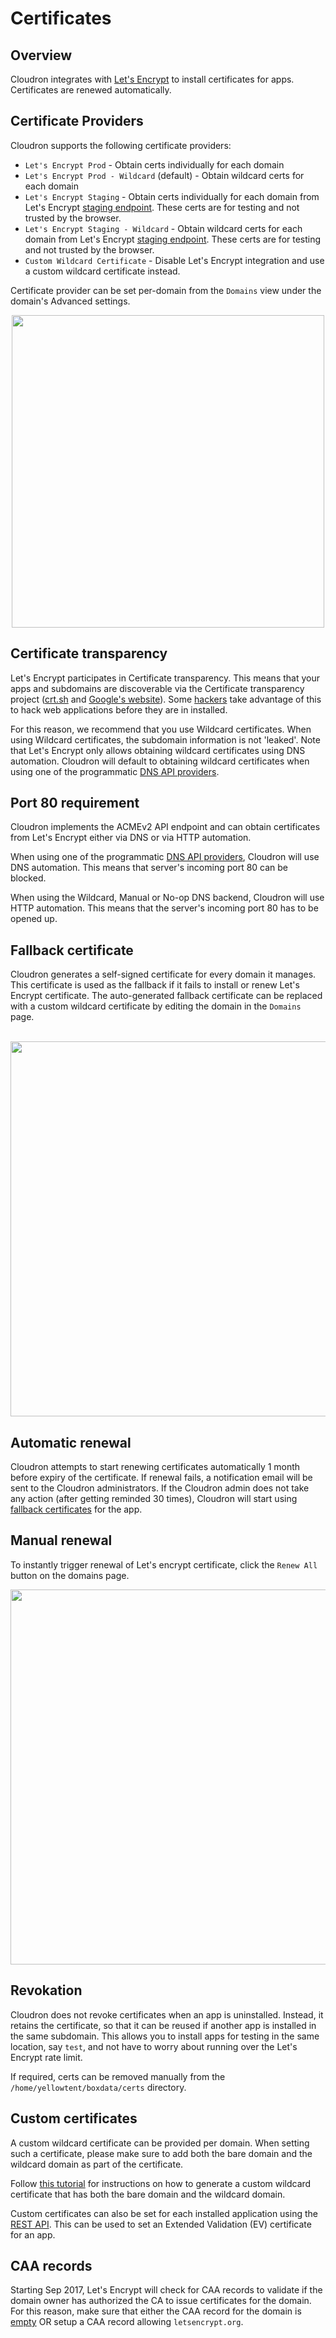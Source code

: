 # Certificates

## Overview

Cloudron integrates with [Let's Encrypt](http://letsencrypt.org/) to install certificates
for apps. Certificates are renewed automatically.

## Certificate Providers

Cloudron supports the following certificate providers:

* `Let's Encrypt Prod` - Obtain certs individually for each domain
* `Let's Encrypt Prod - Wildcard` (default) - Obtain wildcard certs for each domain
* `Let's Encrypt Staging` - Obtain certs individually for each domain from Let's Encrypt [staging endpoint](https://letsencrypt.org/docs/staging-environment/). These certs are for testing and not trusted by the browser.
* `Let's Encrypt Staging - Wildcard` - Obtain wildcard certs for each domain from Let's Encrypt [staging endpoint](https://letsencrypt.org/docs/staging-environment/). These certs are for testing and not trusted by the browser.
* `Custom Wildcard Certificate` - Disable Let's Encrypt integration and use a custom wildcard
  certificate instead.

Certificate provider can be set per-domain from the `Domains` view under the
domain's Advanced settings.

<center>
<img src="/documentation/img/certificates-provider.png" class="shadow" width="500px">
</center>

## Certificate transparency

Let's Encrypt participates in Certificate transparency. This means that your apps and
subdomains are discoverable via the Certificate transparency project ([crt.sh](https://crt.sh/)
and [Google's website](https://transparencyreport.google.com/https/certificates)). Some 
[hackers](https://www.golem.de/news/certificate-transparency-hacking-web-applications-before-they-are-installed-1707-129172.html)
take advantage of this to hack web applications before they are in installed.

For this reason, we recommend that you use Wildcard certificates. When using Wildcard certificates,
the subdomain information is not 'leaked'. Note that Let's Encrypt only allows obtaining wildcard
certificates using DNS automation. Cloudron will default to obtaining wildcard certificates when
using one of the programmatic [DNS API providers](/documentation/domains/#dns-api-providers).

## Port 80 requirement

Cloudron implements the ACMEv2 API endpoint and can obtain certificates from Let's Encrypt either
via DNS or via HTTP automation.

When using one of the programmatic [DNS API providers](/documentation/domains/#dns-api-providers),
Cloudron will use DNS automation. This means that server's incoming port 80 can be blocked.

When using the Wildcard, Manual or No-op DNS backend, Cloudron will use HTTP automation. This means
that the server's incoming port 80 has to be opened up.

## Fallback certificate

Cloudron generates a self-signed certificate for every domain it manages. This certificate is
used as the fallback if it fails to install or renew Let's Encrypt certificate. The auto-generated
fallback certificate can be replaced with a custom wildcard certificate by editing the domain
in the `Domains` page.

<br/>

<center>
<img src="/documentation/img/cert-fallback.png" class="shadow" width="600px">
</center>

## Automatic renewal

Cloudron attempts to start renewing certificates automatically 1 month before expiry of the
certificate. If renewal fails, a notification email will be sent to the Cloudron administrators.
If the Cloudron admin does not take any action (after getting reminded 30 times), Cloudron will start
using [fallback certificates](#fallback-certificate) for the app.

## Manual renewal

To instantly trigger renewal of Let's encrypt certificate, click the `Renew All` button on the domains page.

<center>
<img src="/documentation/img/certificates-renew.png" class="shadow" width="600px">
</center>

## Revokation

Cloudron does not revoke certificates when an app is uninstalled. Instead, it retains the
certificate, so that it can be reused if another app is installed in the same
subdomain. This allows you to install apps for testing in the same location, say `test`,
and not have to worry about running over the Let's Encrypt rate limit.

If required, certs can be removed manually from the `/home/yellowtent/boxdata/certs` directory.

## Custom certificates

A custom wildcard certificate can be provided per domain. When setting such a certificate,
please make sure to add both the bare domain and the wildcard domain as part of the certificate.

Follow [this tutorial](https://www.devside.net/wamp-server/generating-and-installing-wildcard-and-multi-domain-ssl-certificates)
for instructions on how to generate a custom wildcard certificate that has both the bare domain
and the wildcard domain.

Custom certificates can also be set for each installed application using the [REST API](/developer/api/#configure-app).
This can be used to set an Extended Validation (EV) certificate for an app.

## CAA records

Starting Sep 2017, Let's Encrypt will check for CAA records to validate if the domain owner
has authorized the CA to issue certificates for the domain. For this reason, make sure that
either the CAA record for the domain is [empty](https://community.letsencrypt.org/t/how-to-use-without-caa/38539/2)
OR setup a CAA record allowing `letsencrypt.org`.


